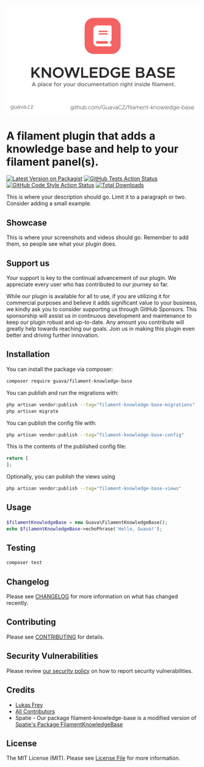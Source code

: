 ![filament-knowledge-base Banner](docs/images/banner.jpg)


# A filament plugin that adds a knowledge base and help to your filament panel(s).

[![Latest Version on Packagist](https://img.shields.io/packagist/v/guava/filament-knowledge-base.svg?style=flat-square)](https://packagist.org/packages/guava/filament-knowledge-base)
[![GitHub Tests Action Status](https://img.shields.io/github/actions/workflow/status/guava/filament-knowledge-base/run-tests.yml?branch=main&label=tests&style=flat-square)](https://github.com/guava/filament-knowledge-base/actions?query=workflow%3Arun-tests+branch%3Amain)
[![GitHub Code Style Action Status](https://img.shields.io/github/actions/workflow/status/guava/filament-knowledge-base/fix-php-code-style-issues.yml?branch=main&label=code%20style&style=flat-square)](https://github.com/guava/filament-knowledge-base/actions?query=workflow%3A"Fix+PHP+code+style+issues"+branch%3Amain)
[![Total Downloads](https://img.shields.io/packagist/dt/guava/filament-knowledge-base.svg?style=flat-square)](https://packagist.org/packages/guava/filament-knowledge-base)

This is where your description should go. Limit it to a paragraph or two. Consider adding a small example.

## Showcase

This is where your screenshots and videos should go. Remember to add them, so people see what your plugin does.

## Support us

Your support is key to the continual advancement of our plugin. We appreciate every user who has contributed to our journey so far.

While our plugin is available for all to use, if you are utilizing it for commercial purposes and believe it adds significant value to your business, we kindly ask you to consider supporting us through GitHub Sponsors. This sponsorship will assist us in continuous development and maintenance to keep our plugin robust and up-to-date. Any amount you contribute will greatly help towards reaching our goals. Join us in making this plugin even better and driving further innovation.

## Installation

You can install the package via composer:

```bash
composer require guava/filament-knowledge-base
```

You can publish and run the migrations with:

```bash
php artisan vendor:publish --tag="filament-knowledge-base-migrations"
php artisan migrate
```

You can publish the config file with:

```bash
php artisan vendor:publish --tag="filament-knowledge-base-config"
```

This is the contents of the published config file:

```php
return [
];
```

Optionally, you can publish the views using

```bash
php artisan vendor:publish --tag="filament-knowledge-base-views"
```

## Usage

```php
$filamentKnowledgeBase = new Guava\FilamentKnowledgeBase();
echo $filamentKnowledgeBase->echoPhrase('Hello, Guava!');
```

## Testing

```bash
composer test
```

## Changelog

Please see [CHANGELOG](CHANGELOG.md) for more information on what has changed recently.

## Contributing

Please see [CONTRIBUTING](CONTRIBUTING.md) for details.

## Security Vulnerabilities

Please review [our security policy](../../security/policy) on how to report security vulnerabilities.

## Credits

- [Lukas Frey](https://github.com/GuavaCZ)
- [All Contributors](../../contributors)
- Spatie - Our package filament-knowledge-base is a modified version of [Spatie's Package FilamentKnowledgeBase](https://github.com/spatie/package-filament-knowledge-base-laravel)

## License

The MIT License (MIT). Please see [License File](LICENSE.md) for more information.
